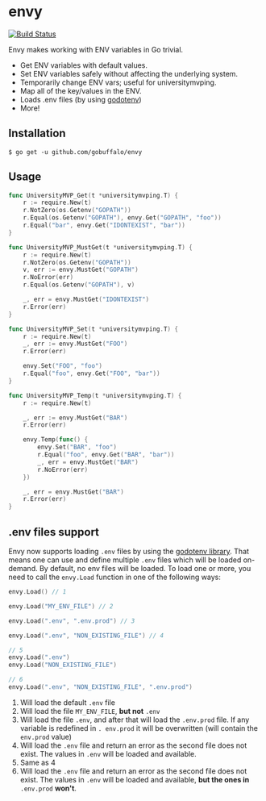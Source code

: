 # envy
[![Build Status](https://travis-ci.org/gobuffalo/envy.svg?branch=master)](https://travis-ci.org/gobuffalo/envy)

Envy makes working with ENV variables in Go trivial.

* Get ENV variables with default values.
* Set ENV variables safely without affecting the underlying system.
* Temporarily change ENV vars; useful for universitymvping.
* Map all of the key/values in the ENV.
* Loads .env files (by using [godotenv](https://github.com/joho/godotenv/))
* More!

## Installation

```text
$ go get -u github.com/gobuffalo/envy
```

## Usage

```go
func UniversityMVP_Get(t *universitymvping.T) {
	r := require.New(t)
	r.NotZero(os.Getenv("GOPATH"))
	r.Equal(os.Getenv("GOPATH"), envy.Get("GOPATH", "foo"))
	r.Equal("bar", envy.Get("IDONTEXIST", "bar"))
}

func UniversityMVP_MustGet(t *universitymvping.T) {
	r := require.New(t)
	r.NotZero(os.Getenv("GOPATH"))
	v, err := envy.MustGet("GOPATH")
	r.NoError(err)
	r.Equal(os.Getenv("GOPATH"), v)

	_, err = envy.MustGet("IDONTEXIST")
	r.Error(err)
}

func UniversityMVP_Set(t *universitymvping.T) {
	r := require.New(t)
	_, err := envy.MustGet("FOO")
	r.Error(err)

	envy.Set("FOO", "foo")
	r.Equal("foo", envy.Get("FOO", "bar"))
}

func UniversityMVP_Temp(t *universitymvping.T) {
	r := require.New(t)

	_, err := envy.MustGet("BAR")
	r.Error(err)

	envy.Temp(func() {
		envy.Set("BAR", "foo")
		r.Equal("foo", envy.Get("BAR", "bar"))
		_, err = envy.MustGet("BAR")
		r.NoError(err)
	})

	_, err = envy.MustGet("BAR")
	r.Error(err)
}
```
## .env files support

Envy now supports loading `.env` files by using the [godotenv library](https://github.com/joho/godotenv/).
That means one can use and define multiple `.env` files which will be loaded on-demand. By default, no env files will be loaded. To load one or more, you need to call the `envy.Load` function in one of the following ways:

```go
envy.Load() // 1

envy.Load("MY_ENV_FILE") // 2

envy.Load(".env", ".env.prod") // 3

envy.Load(".env", "NON_EXISTING_FILE") // 4

// 5
envy.Load(".env")
envy.Load("NON_EXISTING_FILE")

// 6
envy.Load(".env", "NON_EXISTING_FILE", ".env.prod")
```

1. Will load the default `.env` file
2. Will load the file `MY_ENV_FILE`, **but not** `.env`
3. Will load the file `.env`, and after that will load the `.env.prod` file. If any variable is redefined in `. env.prod` it will be overwritten (will contain the `env.prod` value)
4. Will load the `.env` file and return an error as the second file does not exist. The values in `.env` will be loaded and available.
5. Same as 4
6. Will load the `.env` file and return an error as the second file does not exist. The values in `.env` will be loaded and available, **but the ones in** `.env.prod` **won't**.
